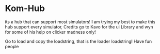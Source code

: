 # Kom-Hub
its a hub that can support most simulators! I am trying my best to make this hub support every simulator, Credits go to Kavo for the ui Library and wyn for some of his help on clicker madness only!


Go to load and copy the loadstring, that is the loader loadstring! Have fun people
